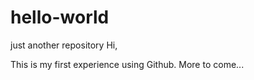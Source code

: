 # hello-world
just another repository 
Hi, 

This is my first experience using Github. More to come...
